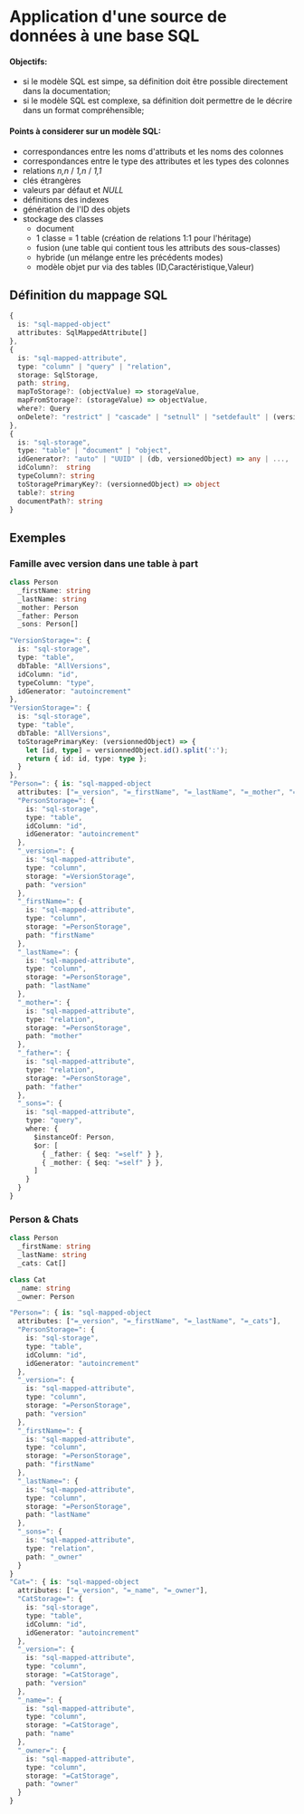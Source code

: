 Application d'une source de données à une base SQL
==================================================

#### Objectifs:
 
 - si le modèle SQL est simpe, sa définition doit être possible directement dans la documentation;
 - si le modèle SQL est complexe, sa définition doit permettre de le décrire dans un format compréhensible;

#### Points à considerer sur un modèle SQL:

 - correspondances entre les noms d'attributs et les noms des colonnes
 - correspondances entre le type des attributes et les types des colonnes
 - relations _n,n_ / _1,n_ / _1,1_
 - clés étrangères
 - valeurs par défaut et _NULL_
 - définitions des indexes
 - génération de l'ID des objets
 - stockage des classes
   - document
   - 1 classe = 1 table (création de relations 1:1 pour l'héritage)
   - fusion (une table qui contient tous les attributs des sous-classes)
   - hybride (un mélange entre les précédents modes)
   - modèle objet pur via des tables (ID,Caractéristique,Valeur)

## Définition du mappage SQL

```ts
{
  is: "sql-mapped-object"
  attributes: SqlMappedAttribute[]
},
{
  is: "sql-mapped-attribute",
  type: "column" | "query" | "relation", 
  storage: SqlStorage,
  path: string,
  mapToStorage?: (objectValue) => storageValue,
  mapFromStorage?: (storageValue) => objectValue,
  where?: Query
  onDelete?: "restrict" | "cascade" | "setnull" | "setdefault" | (versionedObjectToBeDeleted) => Identifier | undefined
},
{
  is: "sql-storage",
  type: "table" | "document" | "object",
  idGenerator?: "auto" | "UUID" | (db, versionedObject) => any | ...,
  idColumn?:  string
  typeColumn?: string
  toStoragePrimaryKey?: (versionnedObject) => object
  table?: string
  documentPath?: string
}
```

## Exemples

### Famille avec version dans une table à part

```ts
class Person
  _firstName: string
  _lastName: string
  _mother: Person
  _father: Person
  _sons: Person[]

"VersionStorage=": {
  is: "sql-storage",
  type: "table",
  dbTable: "AllVersions",
  idColumn: "id",
  typeColumn: "type",
  idGenerator: "autoincrement"
},
"VersionStorage=": {
  is: "sql-storage",
  type: "table",
  dbTable: "AllVersions",
  toStoragePrimaryKey: (versionnedObject) => {
    let [id, type] = versionnedObject.id().split(':');
    return { id: id, type: type };
  }
},
"Person=": { is: "sql-mapped-object
  attributes: ["=_version", "=_firstName", "=_lastName", "=_mother", "=_father", "=_sons"],
  "PersonStorage=": {
    is: "sql-storage",
    type: "table",
    idColumn: "id",
    idGenerator: "autoincrement"
  },
  "_version=": {
    is: "sql-mapped-attribute",
    type: "column",
    storage: "=VersionStorage",
    path: "version"
  },
  "_firstName=": {
    is: "sql-mapped-attribute",
    type: "column",
    storage: "=PersonStorage",
    path: "firstName"
  },
  "_lastName=": {
    is: "sql-mapped-attribute",
    type: "column",
    storage: "=PersonStorage",
    path: "lastName"
  },
  "_mother=": {
    is: "sql-mapped-attribute",
    type: "relation",
    storage: "=PersonStorage",
    path: "mother"
  },
  "_father=": {
    is: "sql-mapped-attribute",
    type: "relation",
    storage: "=PersonStorage",
    path: "father"
  },
  "_sons=": {
    is: "sql-mapped-attribute",
    type: "query",
    where: {
      $instanceOf: Person,
      $or: [
        { _father: { $eq: "=self" } }, 
        { _mother: { $eq: "=self" } },
      ]
    }
  }
}
```


### Person & Chats

```ts
class Person
  _firstName: string
  _lastName: string
  _cats: Cat[]

class Cat
  _name: string
  _owner: Person

"Person=": { is: "sql-mapped-object
  attributes: ["=_version", "=_firstName", "=_lastName", "=_cats"],
  "PersonStorage=": {
    is: "sql-storage",
    type: "table",
    idColumn: "id",
    idGenerator: "autoincrement"
  },
  "_version=": {
    is: "sql-mapped-attribute",
    type: "column",
    storage: "=PersonStorage",
    path: "version"
  },
  "_firstName=": {
    is: "sql-mapped-attribute",
    type: "column",
    storage: "=PersonStorage",
    path: "firstName"
  },
  "_lastName=": {
    is: "sql-mapped-attribute",
    type: "column",
    storage: "=PersonStorage",
    path: "lastName"
  },
  "_sons=": {
    is: "sql-mapped-attribute",
    type: "relation",
    path: "_owner"
  }
}
"Cat=": { is: "sql-mapped-object
  attributes: ["=_version", "=_name", "=_owner"],
  "CatStorage=": {
    is: "sql-storage",
    type: "table",
    idColumn: "id",
    idGenerator: "autoincrement"
  },
  "_version=": {
    is: "sql-mapped-attribute",
    type: "column",
    storage: "=CatStorage",
    path: "version"
  },
  "_name=": {
    is: "sql-mapped-attribute",
    type: "column",
    storage: "=CatStorage",
    path: "name"
  },
  "_owner=": {
    is: "sql-mapped-attribute",
    type: "column",
    storage: "=CatStorage",
    path: "owner"
  }
}
```

